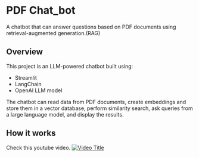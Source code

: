 # PDF Chat_bot
A chatbot that can answer questions based on PDF documents using retrieval-augmented generation.(RAG)

## Overview
This project is an LLM-powered chatbot built using:

- Streamlit
- LangChain
- OpenAI LLM model

The chatbot can read data from PDF documents, create embeddings and store them in a vector database, perform similarity search, ask queries from a large language model, and display the results.

## How it works
Check this youtube video.
[![Video Title](http://img.youtube.com/vi/hn-vBbLIiG4/0.jpg)](http://www.youtube.com/watch?v=hn-vBbLIiG4)
